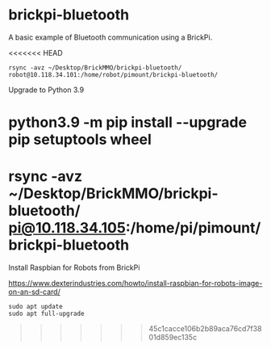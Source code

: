 # brickpi-bluetooth

A basic example of Bluetooth communication using a BrickPi.

<<<<<<< HEAD
```
rsync -avz ~/Desktop/BrickMMO/brickpi-bluetooth/ robot@10.118.34.101:/home/robot/pimount/brickpi-bluetooth/
```

Upgrade to Python 3.9



python3.9 -m pip install --upgrade pip setuptools wheel
=======
# rsync -avz ~/Desktop/BrickMMO/brickpi-bluetooth/ pi@10.118.34.105:/home/pi/pimount/brickpi-bluetooth

Install Raspbian for Robots from BrickPi

https://www.dexterindustries.com/howto/install-raspbian-for-robots-image-on-an-sd-card/

```
sudo apt update
sudo apt full-upgrade
```
>>>>>>> 45c1cacce106b2b89aca76cd7f3801d859ec135c
